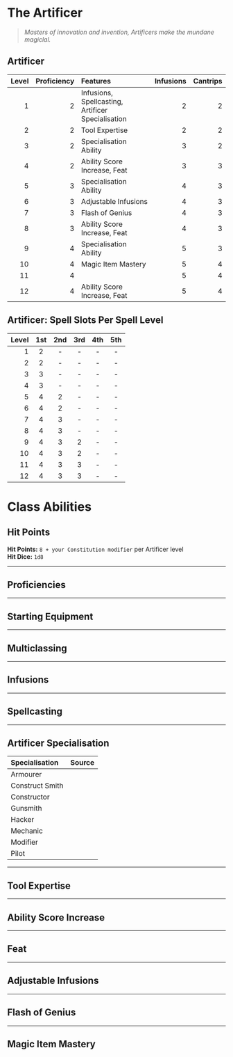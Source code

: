 # The Artificer

> *Masters of innovation and invention, Artificers make the mundane magiclal.*

<!-- TODO: the wholeass Artificer class -->

## Artificer

| Level | Proficiency | Features                                          | Infusions | Cantrips |
|------:|------------:|:--------------------------------------------------|----------:|---------:|
|     1 |           2 | Infusions, Spellcasting, Artificer Specialisation |         2 |        2 |
|     2 |           2 | Tool Expertise                                    |         2 |        2 |
|     3 |           2 | Specialisation Ability                            |         3 |        2 |
|     4 |           2 | Ability Score Increase, Feat                      |         3 |        3 |
|     5 |           3 | Specialisation Ability                            |         4 |        3 |
|     6 |           3 | Adjustable Infusions                              |         4 |        3 |
|     7 |           3 | Flash of Genius                                   |         4 |        3 |
|     8 |           3 | Ability Score Increase, Feat                      |         4 |        3 |
|     9 |           4 | Specialisation Ability                            |         5 |        3 |
|    10 |           4 | Magic Item Mastery                                |         5 |        4 |
|    11 |           4 |                                                   |         5 |        4 |
|    12 |           4 | Ability Score Increase, Feat                      |         5 |        4 |

## Artificer: Spell Slots Per Spell Level

| Level | 1st | 2nd | 3rd | 4th | 5th |
|------:|:---:|:---:|:---:|:---:|:---:|
|     1 |  2  |  -  |  -  |  -  |  -  |
|     2 |  2  |  -  |  -  |  -  |  -  |
|     3 |  3  |  -  |  -  |  -  |  -  |
|     4 |  3  |  -  |  -  |  -  |  -  |
|     5 |  4  |  2  |  -  |  -  |  -  |
|     6 |  4  |  2  |  -  |  -  |  -  |
|     7 |  4  |  3  |  -  |  -  |  -  |
|     8 |  4  |  3  |  -  |  -  |  -  |
|     9 |  4  |  3  |  2  |  -  |  -  |
|    10 |  4  |  3  |  2  |  -  |  -  |
|    11 |  4  |  3  |  3  |  -  |  -  |
|    12 |  4  |  3  |  3  |  -  |  -  |

# Class Abilities

## Hit Points

**Hit Points:** `8 + your Constitution modifier` per Artificer level  
**Hit Dice:** `1d8`  

---

## Proficiencies

---

## Starting Equipment

---

## Multiclassing

---

## Infusions

---

## Spellcasting

<!-- 
1/long rest: The artificer "imbues" artificer spells from their repertoire into objects they touch. Restrictions:
- the total levels of the spells must add to be equal to their artificer level.

a creature can use the object to cast the spell, using the spell's normal casting time.
-->

---

## Artificer Specialisation

| Specialisation  | Source |
|:----------------|:-------|
| Armourer        |        |
| Construct Smith |        |
| Constructor     |        |
| Gunsmith        |        |
| Hacker          |        |
| Mechanic        |        |
| Modifier        |        |
| Pilot           |        |

---

## Tool Expertise

---

## Ability Score Increase

---

## Feat

---

## Adjustable Infusions

---

## Flash of Genius

---

## Magic Item Mastery

